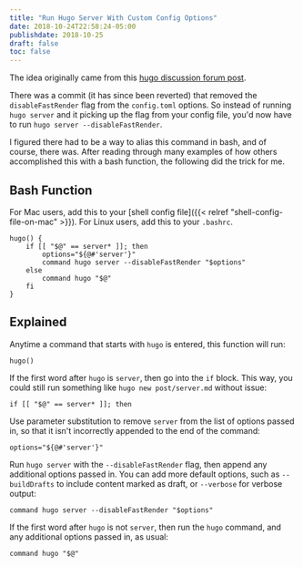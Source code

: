 ```yaml
---
title: "Run Hugo Server With Custom Config Options"
date: 2018-10-24T22:58:24-05:00
publishdate: 2018-10-25
draft: false
toc: false
---
```


The idea originally came from this [hugo discussion forum post](https://discourse.gohugo.io/t/help-test-upcoming-hugo-0-50/14880). 

There was a commit (it has since been reverted) that removed the `disableFastRender` flag from the `config.toml` options. So instead of running `hugo server` and it picking up the flag from your config file, you'd now have to run `hugo server --disableFastRender`. 

<!--more-->

I figured there had to be a way to alias this command in bash, and of course, there was. After reading through many examples of how others accomplished this with a bash function, the following did the trick for me. 

## Bash Function

For Mac users, add this to your [shell config file]({{< relref "shell-config-file-on-mac" >}}). For Linux users, add this to your `.bashrc`. 

```
hugo() {
    if [[ "$@" == server* ]]; then
        options="${@#'server'}"
        command hugo server --disableFastRender "$options"
    else
        command hugo "$@"
    fi
}
```

## Explained

Anytime a command that starts with `hugo` is entered, this function will run:

```
hugo()
```

If the first word after `hugo` is `server`, then go into the `if` block. This way, you could still run something like `hugo new post/server.md` without issue:

```
if [[ "$@" == server* ]]; then
```

Use parameter substitution to remove `server` from the list of options passed in, so that it isn't incorrectly appended to the end of the command:

```
options="${@#'server'}"
```

Run `hugo server` with the `--disableFastRender` flag, then append any additional options passed in. You can add more default options, such as `--buildDrafts` to include content marked as draft, or `--verbose` for verbose output:

```
command hugo server --disableFastRender "$options"
```

If the first word after `hugo` is not `server`, then run the `hugo` command, and any additional options passed in, as usual:

```
command hugo "$@"
```
